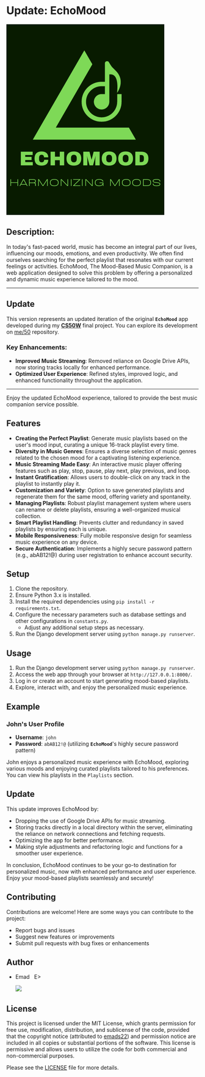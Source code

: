 # Update: EchoMood

![EchoMood Logo](./capstone/static/capstone/assets/logo/EchoMood.png)

## Description:
In today's fast-paced world, music has become an integral part of our lives, influencing our moods, emotions, and even productivity.
We often find ourselves searching for the perfect playlist that resonates with our current feelings or activities.
EchoMood, The Mood-Based Music Companion, is a web application designed to solve this problem by offering a personalized and dynamic music experience tailored to the mood.

---

## Update
This version represents an updated iteration of the original **`EchoMood`** app developed during my [**CS50W**](https://cs50.harvard.edu/web/2020/) final project. You can explore its development on [me/50](https://github.com/me50/emads22) repository.

### Key Enhancements:
- **Improved Music Streaming**: Removed reliance on Google Drive APIs, now storing tracks locally for enhanced performance.
- **Optimized User Experience**: Refined styles, improved logic, and enhanced functionality throughout the application.

---

Enjoy the updated EchoMood experience, tailored to provide the best music companion service possible.

## Features
- **Creating the Perfect Playlist**: Generate music playlists based on the user's mood input, curating a unique 16-track playlist every time.
- **Diversity in Music Genres**: Ensures a diverse selection of music genres related to the chosen mood for a captivating listening experience.
- **Music Streaming Made Easy**: An interactive music player offering features such as play, stop, pause, play next, play previous, and loop.
- **Instant Gratification**: Allows users to double-click on any track in the playlist to instantly play it.
- **Customization and Variety**: Option to save generated playlists and regenerate them for the same mood, offering variety and spontaneity.
- **Managing Playlists**: Robust playlist management system where users can rename or delete playlists, ensuring a well-organized musical collection.
- **Smart Playlist Handling**: Prevents clutter and redundancy in saved playlists by ensuring each is unique.
- **Mobile Responsiveness**: Fully mobile responsive design for seamless music experience on any device.
- **Secure Authentication**: Implements a highly secure password pattern (e.g., abAB12!@) during user registration to enhance account security.

## Setup
1. Clone the repository.
2. Ensure Python 3.x is installed.
3. Install the required dependencies using `pip install -r requirements.txt`.
4. Configure the necessary parameters such as database settings and other configurations in `constants.py`.
   - Adjust any additional setup steps as necessary.
5. Run the Django development server using `python manage.py runserver`.

## Usage
1. Run the Django development server using `python manage.py runserver`.
2. Access the web app through your browser at `http://127.0.0.1:8000/`.
3. Log in or create an account to start generating mood-based playlists.
4. Explore, interact with, and enjoy the personalized music experience.

## Example
### John's User Profile
- **Username**: `john`
- **Password**: `abAB12!@` (utilizing **`EchoMood`**'s highly secure password pattern)

John enjoys a personalized music experience with EchoMood, exploring various moods and enjoying curated playlists tailored to his preferences. You can view his playlists in the `Playlists` section.

## Update
This update improves EchoMood by:
- Dropping the use of Google Drive APIs for music streaming.
- Storing tracks directly in a local directory within the server, eliminating the reliance on network connections and fetching requests.
- Optimizing the app for better performance.
- Making style adjustments and refactoring logic and functions for a smoother user experience.

In conclusion, EchoMood continues to be your go-to destination for personalized music, now with enhanced performance and user experience. Enjoy your mood-based playlists seamlessly and securely!

## Contributing
Contributions are welcome! Here are some ways you can contribute to the project:
- Report bugs and issues
- Suggest new features or improvements
- Submit pull requests with bug fixes or enhancements

## Author
- Emad &nbsp; E>
  
  [<img src="https://img.shields.io/badge/GitHub-Profile-blue?logo=github" width="150">](https://github.com/emads22)

## License
This project is licensed under the MIT License, which grants permission for free use, modification, distribution, and sublicense of the code, provided that the copyright notice (attributed to [emads22](https://github.com/emads22)) and permission notice are included in all copies or substantial portions of the software. This license is permissive and allows users to utilize the code for both commercial and non-commercial purposes.

Please see the [LICENSE](LICENSE) file for more details.
